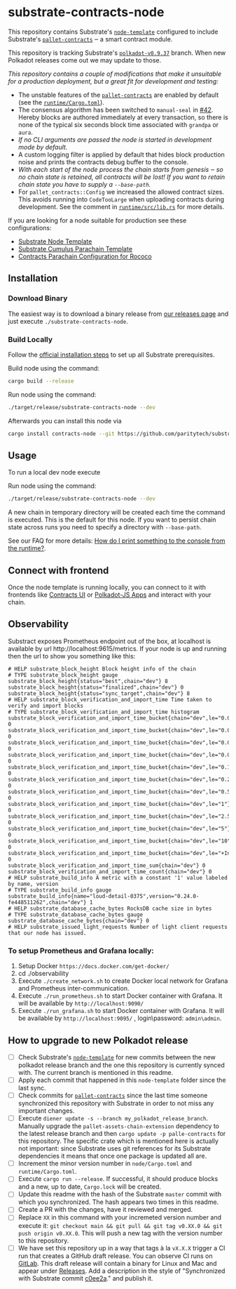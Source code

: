 # substrate-contracts-node

This repository contains Substrate's [`node-template`](https://github.com/paritytech/substrate/tree/master/bin/node-template)
configured to include Substrate's [`pallet-contracts`](https://github.com/paritytech/substrate/tree/master/frame/contracts)
‒ a smart contract module.


This repository is tracking Substrate's
[`polkadot-v0.9.37`](https://github.com/paritytech/substrate/tree/polkadot-v0.9.37) branch.
When new Polkadot releases come out we may update to those.

_This repository contains a couple of modifications that make it unsuitable
for a production deployment, but a great fit for development and testing:_

* The unstable features of the [`pallet-contracts`](https://github.com/paritytech/substrate/tree/master/frame/contracts)
  are enabled by default (see the [`runtime/Cargo.toml`](https://github.com/paritytech/substrate-contracts-node/blob/main/runtime/Cargo.toml)).
* The consensus algorithm has been switched to `manual-seal` in
  [#42](https://github.com/paritytech/substrate-contracts-node/pull/42).
  Hereby blocks are authored immediately at every transaction, so there
  is none of the typical six seconds block time associated with `grandpa` or `aura`.
* _If no CLI arguments are passed the node is started in development mode
  by default._
* A custom logging filter is applied by default that hides block production noise
  and prints the contracts debug buffer to the console.
* _With each start of the node process the chain starts from genesis ‒ so no
  chain state is retained, all contracts will be lost! If you want to retain
  chain state you have to supply a `--base-path`._
* For `pallet_contracts::Config` we increased the allowed contract sizes. This
  avoids running into `CodeTooLarge` when uploading contracts during development.
  See the comment in [`runtime/src/lib.rs`](https://github.com/paritytech/substrate-contracts-node/blob/main/runtime/src/lib.rs)
  for more details.

If you are looking for a node suitable for production see these configurations:

* [Substrate Node Template](https://github.com/paritytech/substrate/tree/master/bin/node-template)
* [Substrate Cumulus Parachain Template](https://github.com/paritytech/cumulus/tree/master/parachain-template)
* [Contracts Parachain Configuration for Rococo](https://github.com/paritytech/cumulus/tree/master/parachains/runtimes/contracts/contracts-rococo)

## Installation

### Download Binary

The easiest way is to download a binary release from [our releases page](https://github.com/paritytech/substrate-contracts-node/releases)
and just execute `./substrate-contracts-node`.

### Build Locally

Follow the [official installation steps](https://docs.substrate.io/v3/getting-started/installation/)
to set up all Substrate prerequisites.


Build node using the command:

```bash
cargo build --release
```

Run node using the command:
```bash
./target/release/substrate-contracts-node --dev
```

Afterwards you can install this node via

```bash
cargo install contracts-node --git https://github.com/paritytech/substrate-contracts-node.git
```

## Usage

To run a local dev node execute

Run node using the command:
```bash
./target/release/substrate-contracts-node --dev
```

A new chain in temporary directory will be created each time the command is executed. This is the
default for this node. If you want to persist chain state across runs you need to
specify a directory with `--base-path`.

See our FAQ for more details:
[How do I print something to the console from the runtime?](https://paritytech.github.io/ink-docs/faq/#how-do-i-print-something-to-the-console-from-the-runtime).

## Connect with frontend

Once the node template is running locally, you can connect to it with frontends like [Contracts UI](https://contracts-ui.substrate.io/#/?rpc=ws://127.0.0.1:9944) or [Polkadot-JS Apps](https://polkadot.js.org/apps/#/explorer?rpc=ws://localhost:9944) and interact with your chain.

## Observability

Substract exposes Prometheus endpoint out of the box, at localhost is available by url http://localhost:9615/metrics.
If your node is up and running then the url to show you something like this:

```
# HELP substrate_block_height Block height info of the chain
# TYPE substrate_block_height gauge
substrate_block_height{status="best",chain="dev"} 8
substrate_block_height{status="finalized",chain="dev"} 0
substrate_block_height{status="sync_target",chain="dev"} 8
# HELP substrate_block_verification_and_import_time Time taken to verify and import blocks
# TYPE substrate_block_verification_and_import_time histogram
substrate_block_verification_and_import_time_bucket{chain="dev",le="0.005"} 0
substrate_block_verification_and_import_time_bucket{chain="dev",le="0.01"} 0
substrate_block_verification_and_import_time_bucket{chain="dev",le="0.025"} 0
substrate_block_verification_and_import_time_bucket{chain="dev",le="0.05"} 0
substrate_block_verification_and_import_time_bucket{chain="dev",le="0.1"} 0
substrate_block_verification_and_import_time_bucket{chain="dev",le="0.25"} 0
substrate_block_verification_and_import_time_bucket{chain="dev",le="0.5"} 0
substrate_block_verification_and_import_time_bucket{chain="dev",le="1"} 0
substrate_block_verification_and_import_time_bucket{chain="dev",le="2.5"} 0
substrate_block_verification_and_import_time_bucket{chain="dev",le="5"} 0
substrate_block_verification_and_import_time_bucket{chain="dev",le="10"} 0
substrate_block_verification_and_import_time_bucket{chain="dev",le="+Inf"} 0
substrate_block_verification_and_import_time_sum{chain="dev"} 0
substrate_block_verification_and_import_time_count{chain="dev"} 0
# HELP substrate_build_info A metric with a constant '1' value labeled by name, version
# TYPE substrate_build_info gauge
substrate_build_info{name="loud-detail-0375",version="0.24.0-fe448511262",chain="dev"} 1
# HELP substrate_database_cache_bytes RocksDB cache size in bytes
# TYPE substrate_database_cache_bytes gauge
substrate_database_cache_bytes{chain="dev"} 0
# HELP substrate_issued_light_requests Number of light client requests that our node has issued.
```

### To setup Prometheus and Grafana locally:
1. Setup Docker `https://docs.docker.com/get-docker/`
2. cd ./observability
3. Execute `./create_network.sh` to create Docker local network for Grafana and Prometheus inter-communication.
4. Execute `./run_prometheus.sh` to start Docker container with Grafana.
It will be available by `http://localhost:9090/`
5. Execute `./run_grafana.sh` to start Docker container with Grafana.
It will be available by `http://localhost:9095/` , login\password: `admin\admin`.



## How to upgrade to new Polkadot release

- [ ] Check Substrate's [`node-template`](https://github.com/paritytech/substrate/commits/master/bin/node-template)
      for new commits between the new polkadot release branch and the one this repository is currently synced with.
      The current branch is mentioned in this readme.
- [ ] Apply each commit that happened in this `node-template` folder since the last sync.
- [ ] Check commits for [`pallet-contracts`](https://github.com/paritytech/substrate/tree/master/frame/contracts)
      since the last time someone synchronized this repository with Substrate
      in order to not miss any important changes.
- [ ] Execute `diener update -s --branch my_polkadot_release_branch`. Manually upgrade the
      `pallet-assets-chain-extension` dependency to the latest release branch and then
      `cargo update -p palle-contracts` for this repository. The specific crate which is mentioned
      here is actually not important: since Substrate uses git references for its Substrate
      dependencies it means that once one package is updated all are.
- [ ] Increment the minor version number in `node/Cargo.toml` and `runtime/Cargo.toml`.
- [ ] Execute `cargo run --release`. If successful, it should produce blocks
      and a new, up to date, `Cargo.lock` will be created.
- [ ] Update this readme with the hash of the Substrate `master` commit
      with which you synchronized. The hash appears two times in this
      readme.
- [ ] Create a PR with the changes, have it reviewed and merged.
- [ ] Replace `XX` in this command with your incremeted version number and execute it:
      `git checkout main && git pull && git tag v0.XX.0 && git push origin v0.XX.0`.
      This will push a new tag with the version number to this repository.
- [ ] We have set this repository up in a way that tags à la `vX.X.X` trigger
      a CI run that creates a GitHub draft release. You can observe CI runs on
      [GitLab](https://gitlab.parity.io/parity/mirrors/substrate-contracts-node/-/pipelines).
      This draft release will contain a binary for Linux and Mac and appear
      under [Releases](https://github.com/paritytech/substrate-contracts-node/releases).
      Add a description in the style of "Synchronized with Substrate commit
      [c0ee2a](https://github.com/paritytech/substrate/tree/c0ee2adaa54b22ee0df5d1592cd0430961afd95c)."
      and publish it.
